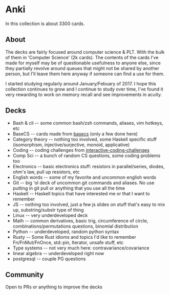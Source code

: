 # Anki

In this collection is about 3300 cards.

## About

The decks are fairly focused around computer science & PLT. With the bulk of them in 'Computer Science' (2k cards). The contents of the cards I've made for myself may be of questionable usefulness to anyone else, since they partially revolve around queues that might not be shared by another person, but I'll leave them here anyway if someone can find a use for them. 

I started studying regularly around January/Febuary of 2017. I hope this collection continues to grow and I continue to study over time, I've found it very rewarding to work on memory recall and see improvements in acuity.

## Decks

- Bash & cli  -- some common bash/zsh commands, aliases, vim hotkeys, etc
- BaseCS -- cards made from [basecs](https://medium.com/basecs) (only a few done here)
- Category theory -- nothing too involved, some Haskell specific stuff (isomorphism, injective/surjective, monoid, applicative)
- Coding -- coding challenges from [interactive-coding-challenges](https://github.com/donnemartin/interactive-coding-challenges)  
- Comp Sci -- a bunch of random CS questions, some coding problems too
- Electronics -- basic electronics stuff: resistors in parallel/series, diodes, ohm's law, pull up resistors, etc
- English words -- some of my favorite and uncommon english words
- Git -- big 'ol deck of uncommon git commands and aliases. No use putting in git pull or anything that you use all the time
- Haskell -- Haskell topics that have interested me or that I want to remember
- JS -- nothing too involved, just a few js slides on stuff that's easy to mix up, substring/substr type of thing
- Linux -- very underdeveloped deck
- Math -- common derivatives, basic trig, circumference of circle, combinations/permutations questions, binomial distribution
- Python -- underdeveloped, random python syntax
- Rusty -- Some Rust idioms and topics I'd like to remember Fn/FnMut/FnOnce, std::pin, Iterator, unsafe stuff, etc
- Type systems -- not very much here: contravariance/covariance 
- linear algebra -- underdeveloped right now
- postgresql -- couple PG questions

## Community

Open to PRs or anything to improve the decks 
